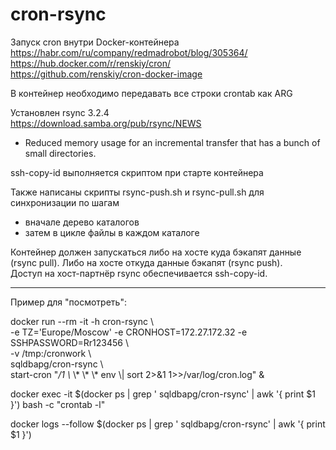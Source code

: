# cron-rsync

Запуск cron внутри Docker-контейнера<BR>
https://habr.com/ru/company/redmadrobot/blog/305364/<BR>
https://hub.docker.com/r/renskiy/cron/<BR>
https://github.com/renskiy/cron-docker-image<BR>

В контейнер необходимо передавать все строки crontab как ARG<BR>


Установлен rsync 3.2.4<BR>
https://download.samba.org/pub/rsync/NEWS<BR>
- Reduced memory usage for an incremental transfer that has a bunch of small directories.

ssh-copy-id выполняется скриптом при старте контейнера


Также написаны скрипты rsync-push.sh и rsync-pull.sh для синхронизации по шагам<BR>
- вначале дерево каталогов<BR>
- затем в цикле файлы в каждом каталоге<BR>

Контейнер должен запускаться либо на хосте куда бэкапят данные (rsync pull). Либо на хосте откуда данные бэкапят (rsync push).<BR>
Доступ на хост-партнёр rsync обеспечивается ssh-copy-id.


<HR>

Пример для "посмотреть":<BR>

docker run --rm -it -h cron-rsync \\<BR>
  -e TZ='Europe/Moscow' -e CRONHOST=172.27.172.32 -e SSHPASSWORD=Rr123456 \\<BR>
  -v /tmp:/cronwork \\<BR>
  sqldbapg/cron-rsync \\<BR>
  start-cron "*/1 \\* \\* \\* \\* env \\| sort 2>&1 1>>/var/log/cron.log" &

docker exec -it $(docker ps | grep ' sqldbapg/cron-rsync' | awk '{ print $1 }') bash -c "crontab -l"

docker logs --follow $(docker ps | grep ' sqldbapg/cron-rsync' | awk '{ print $1 }')
